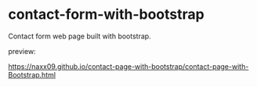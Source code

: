 # contact-form-with-bootstrap
Contact form web page built with bootstrap.

preview:

https://naxx09.github.io/contact-page-with-bootstrap/contact-page-with-Bootstrap.html
